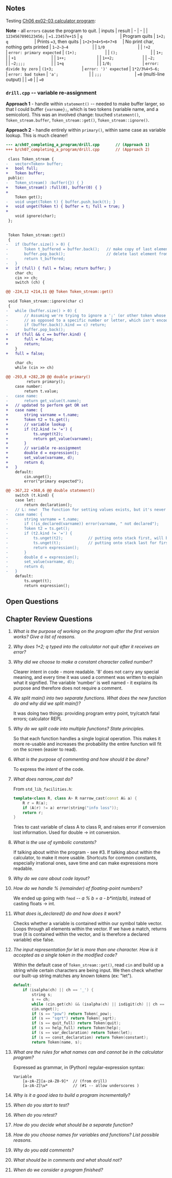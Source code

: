 ## Notes

Testing [Ch06 ex02-03 calculator program](../ch06_writing_a_program/exercise_02-03.cpp):

**Note** - all `errors` cause the program to quit.
| inputs              | result
| -                   | - |
| `1234567890123456;` | `=1.23457e+15`
| `q                ` | Program quits
| `1+2; q           ` | Prints `=3`, then quits
| `1+2+3+4+5+6+7+8  ` | No print char, nothing gets printed
| `1–2–3–4          ` |
| `1/0              ` |
| `!+2              ` | `error: primary expected`
| `(1+);            ` |
| `();              ` |
| `1+;              ` |
| `+1               ` |
| `1++;             ` |
| `1++2;            ` |
| `–2;              ` |
| `–2;;;;           ` |
| `1+q              ` |
| `1/0;             ` | `error: divide by zero`
| `(1+3;            ` | `error: ')' expected`
| `1*2/3%4+5–6;     ` | `error: bad token`
| `'a';             ` |
| `;;;              ` | `=0`  (multi-line output)
|                     | `=0`
|                     | `=0`


### `drill.cpp` -- variable re-assignment

**Approach 1** - handle within `statement()` -- needed to make buffer larger, so that I could buffer `{varname};`, which is two tokens (variable name, and a semicolon).  This was an involved change: touched `statement()`, `Token_stream.buffer`, `Token_stream::get()`, `Token_stream::ignore()`.

**Approach 2** - handle entirely within `primary()`, within same case as variable lookup.  This is much cleaner!

```diff
--- a/ch07_completing_a_program/drill.cpp       // (Approach 1)
+++ b/ch07_completing_a_program/drill.cpp       // (Approach 2)
 
 class Token_stream {
-	vector<Token> buffer;
+	bool full;
+	Token buffer;
 public:
-	Token_stream() :buffer({}) { }
+	Token_stream() :full(0), buffer(0) { }
+
 	Token get();
-	void unget(Token t) { buffer.push_back(t); }
+	void unget(Token t) { buffer = t; full = true; }
+
 	void ignore(char);
 };
 
 
 Token Token_stream::get()
 {
-	if (buffer.size() > 0) {
-       Token t_buffered = buffer.back();   // make copy of last element in buffer
-		buffer.pop_back();                  // delete last element from buffer
-		return t_buffered;
-	}
+	if (full) { full = false; return buffer; }
 	char ch;
 	cin >> ch;
 	switch (ch) {

@@ -224,12 +214,11 @@ Token Token_stream::get()
 
 void Token_stream::ignore(char c)
 {
-	while (buffer.size() > 0) {
-		// Assuming we're trying to ignore a ';' (or other token whose kind is itself)
-		// as opposed to a specific number or letter, which isn't encoded in Token.kind
-		if (buffer.back().kind == c) return;
-		buffer.pop_back();
+	if (full && c == buffer.kind) {
+		full = false;
+		return;
 	}
+	full = false;
 
 	char ch;
 	while (cin >> ch)

@@ -293,8 +282,20 @@ double primary()
         return primary();
 	case number:
 		return t.value;
-	case name:
-		return get_value(t.name);
+	// updated to perform get OR set
+	case name: {
+		string varname = t.name;
+		Token t2 = ts.get();
+		// variable lookup
+		if (t2.kind != '=') {
+			ts.unget(t2);
+			return get_value(varname);
+		}
+		// variable re-assignment
+		double d = expression();
+		set_value(varname, d);
+		return d;
+	}
 	default:
 		cin.unget();
 		error("primary expected");

@@ -367,22 +368,6 @@ double statement()
 	switch (t.kind) {
 	case let:
 		return declaration();
-	// L: new!  The function for setting values exists, but it's never used!
-	case name: {
-		string varname = t.name;
-		if (!is_declared(varname)) error(varname, " not declared");
-		Token t2 = ts.get();
-		if (t2.kind != '=') {
-			ts.unget(t2);           // putting onto stack first, will be processed last (LIFO)
-			ts.unget(t);            // putting onto stack last for first processing
-			return expression();
-		}
-		double d = expression();
-		set_value(varname, d);
-		return d;
-	}
 	default:
 		ts.unget(t);
 		return expression();
```

## Open Questions


## Chapter Review Questions

1. *What is the purpose of working on the program after the first version works? Give a list of reasons.*




2. *Why does 1+2; q typed into the calculator not quit after it receives an error?*




3. *Why did we choose to make a constant character called number?*

	Clearer intent in code - more readable.  '8' does not carry any special meaning, and every time it was used a comment was written to explain what it signified.  The variable 'number' is well named - it explains its purpose and therefore does not require a comment.


4. *We split main() into two separate functions. What does the new function do and why did we split main()?*

	It was doing two things: providing program entry point, try/catch fatal errors; calculator REPL


5. *Why do we split code into multiple functions? State principles.*

	So that each function handles a single logical operation.  This makes it more re-usable and increases the probability the entire function will fit on the screen (easier to read).


6. *What is the purpose of commenting and how should it be done?*

	To express the *intent* of the code.


7. *What does narrow_cast do?*

	From `std_lib_facilities.h`:
	```C++
	template<class R, class A> R narrow_cast(const A& a) {
		R r = R(a);
		if (A(r) != a) error(string("info loss"));
		return r;
	}
	```
	Tries to cast variable of class A to class R, and raises error if conversion lost information.
	Used for double -> int conversion.


8. *What is the use of symbolic constants?*

	If talking about within the program - see #3.
	If talking about within the calculator, to make it more usable.  Shortcuts for common constants, especially irrational ones, save time and can make expressions more readable.


9. *Why do we care about code layout?*




10. *How do we handle % (remainder) of floating-point numbers?*

	We ended up going with `fmod` -- _a % b = a - b*int(a/b)_, instead of casting floats -> int.


11. *What does is_declared() do and how does it work?*

	Checks whether a variable is contained within our symbol table vector.  Loops through all elements within the vector.  If we have a match, returns true (it is contained within the vector, and is therefore a declared variable) else false.


12. *The input representation for let is more than one character. How is it accepted as a single token in the modified code?*

	Within the default case of `Token_stream::get()`, read `cin` and build up a string while certain characters are being input.  We then check whether our built-up string matches any known tokens (ex: "let").

	```C++
	default:
		if (isalpha(ch) || ch == '_') {
			string s;
			s += ch;
			while (cin.get(ch) && (isalpha(ch) || isdigit(ch) || ch == '_')) s += ch;
			cin.unget();
			if (s == "pow") return Token(_pow);
			if (s == "sqrt") return Token(_sqrt);
			if (s == quit_full) return Token(quit);
			if (s == help_full) return Token(help);
			if (s == var_declaration) return Token(let);
			if (s == const_declaration) return Token(constant);
			return Token(name, s);
	```


13. *What are the rules for what names can and cannot be in the calculator program?*

	Expressed as grammar, in (Python) regular-expression syntax:
	```
	Variable
		[a-zA-Z][a-zA-Z0-9]*  // (from drill)
		[a-zA-Z]\w*			  // (#1 -- allow underscores )
	```


14. *Why is it a good idea to build a program incrementally?*




15. *When do you start to test?*




16. *When do you retest?*




17. *How do you decide what should be a separate function?*




18. *How do you choose names for variables and functions? List possible reasons.*




19. *Why do you add comments?*




20. *What should be in comments and what should not?*




21. *When do we consider a program finished?*

